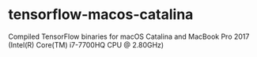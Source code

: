 # tensorflow-macos-catalina
Compiled TensorFlow binaries for macOS Catalina and MacBook Pro 2017 (Intel(R) Core(TM) i7-7700HQ CPU @ 2.80GHz)
